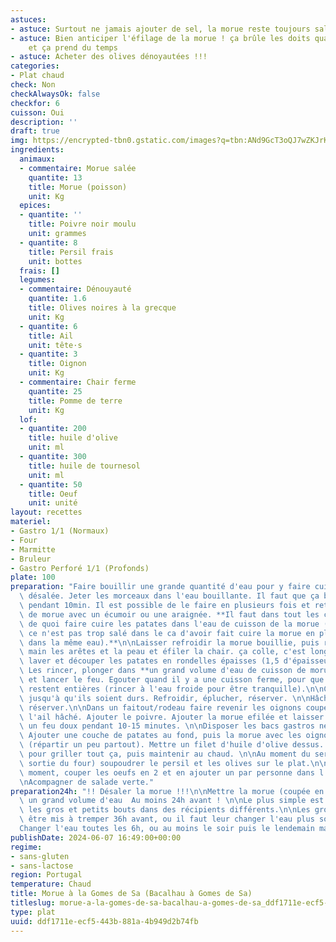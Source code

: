 ```yaml
---
astuces:
- astuce: Surtout ne jamais ajouter de sel, la morue reste toujours salée
- astuce: Bien anticiper l'éfilage de la morue ! ça brûle les doits quand c'est chaud
    et ça prend du temps
- astuce: Acheter des olives dénoyautées !!!
categories:
- Plat chaud
check: Non
checkAlwaysOk: false
checkfor: 6
cuisson: Oui
description: ''
draft: true
img: https://encrypted-tbn0.gstatic.com/images?q=tbn:ANd9GcT3oQJ7wZKJrKtQXfowLHqcBs-9CQrTP33qjQ&s
ingredients:
  animaux:
  - commentaire: Morue salée
    quantite: 13
    title: Morue (poisson)
    unit: Kg
  epices:
  - quantite: ''
    title: Poivre noir moulu
    unit: grammes
  - quantite: 8
    title: Persil frais
    unit: bottes
  frais: []
  legumes:
  - commentaire: Dénouyauté
    quantite: 1.6
    title: Olives noires à la grecque
    unit: Kg
  - quantite: 6
    title: Ail
    unit: tête·s
  - quantite: 3
    title: Oignon
    unit: Kg
  - commentaire: Chair ferme
    quantite: 25
    title: Pomme de terre
    unit: Kg
  lof:
  - quantite: 200
    title: huile d'olive
    unit: ml
  - quantite: 300
    title: huile de tournesol
    unit: ml
  - quantite: 50
    title: Oeuf
    unit: unité
layout: recettes
materiel:
- Gastro 1/1 (Normaux)
- Four
- Marmitte
- Bruleur
- Gastro Perforé 1/1 (Profonds)
plate: 100
preparation: "Faire bouillir une grande quantité d'eau pour y faire cuire la morue\
  \ désalée. Jeter les morceaux dans l'eau bouillante. Il faut que ça bouillonne dedans\
  \ pendant 10min. Il est possible de le faire en plusieurs fois et retirer les bouts\
  \ de morue avec un écumoir ou une araignée. **Il faut dans tout les cas conserver\
  \ de quoi faire cuire les patates dans l'eau de cuisson de la morue (vérifier si\
  \ ce n'est pas trop salé dans le ca d'avoir fait cuire la morue en plusieurs fois\
  \ dans la même eau).**\n\nLaisser refroidir la morue bouillie, puis retirer à la\
  \ main les arêtes et la peau et éfiler la chair. ça colle, c'est long.\n\nEplucher,\
  \ laver et découper les patates en rondelles épaisses (1,5 d'épaisseur environ).\
  \ Les rincer, plonger dans **un grand volume d'eau de cuisson de morue tiédie**\
  \ et lancer le feu. Egouter quand il y a une cuisson ferme, pour que les rondelles\
  \ restent entières (rincer à l'eau froide pour être tranquille).\n\nCuire les oeufs\
  \ jusqu'à qu'ils soient durs. Refroidir, éplucher, réserver. \n\nHâcher le persil,\
  \ réserver.\n\nDans un faitout/rodeau faire revenir les oignons coupés en dés et\
  \ l'ail hâché. Ajouter le poivre. Ajouter la morue efilée et laisser le tout sur\
  \ un feu doux pendant 10-15 minutes. \n\nDisposer les bacs gastros nécessaires.\
  \ Ajouter une couche de patates au fond, puis la morue avec les oignons et l'ail\
  \ (répartir un peu partout). Mettre un filet d'huile d'olive dessus. Mettre au four\
  \ pour griller tout ça, puis maintenir au chaud. \n\nAu moment du service (à la\
  \ sortie du four) soupoudrer le persil et les olives sur le plat.\n\nAu dernier\
  \ moment, couper les oeufs en 2 et en ajouter un par personne dans l'assiette.\n\
  \nAcompagner de salade verte."
preparation24h: "!! Désaler la morue !!!\n\nMettre la morue (coupée en bouts) dans\
  \ un grand volume d'eau  Au moins 24h avant ! \n\nLe plus simple est de séparer\
  \ les gros et petits bouts dans des récipients différents.\n\nLes gros bouts peuvent\
  \ être mis à tremper 36h avant, ou il faut leur changer l'eau plus souvent.\n\n\
  Changer l'eau toutes les 6h, ou au moins le soir puis le lendemain matin."
publishDate: 2024-06-07 16:49:00+00:00
regime:
- sans-gluten
- sans-lactose
region: Portugal
temperature: Chaud
title: Morue à la Gomes de Sa (Bacalhau à Gomes de Sa)
titleslug: morue-a-la-gomes-de-sa-bacalhau-a-gomes-de-sa_ddf1711e-ecf5-443b-881a-4b949d2b74fb
type: plat
uuid: ddf1711e-ecf5-443b-881a-4b949d2b74fb
---
```

